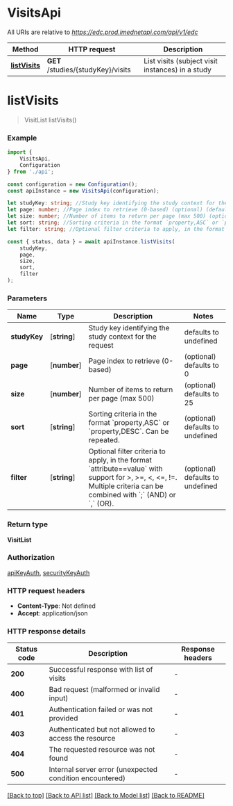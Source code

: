 # VisitsApi

All URIs are relative to *https://edc.prod.imednetapi.com/api/v1/edc*

|Method | HTTP request | Description|
|------------- | ------------- | -------------|
|[**listVisits**](#listvisits) | **GET** /studies/{studyKey}/visits | List visits (subject visit instances) in a study|

# **listVisits**
> VisitList listVisits()


### Example

```typescript
import {
    VisitsApi,
    Configuration
} from './api';

const configuration = new Configuration();
const apiInstance = new VisitsApi(configuration);

let studyKey: string; //Study key identifying the study context for the request (default to undefined)
let page: number; //Page index to retrieve (0-based) (optional) (default to 0)
let size: number; //Number of items to return per page (max 500) (optional) (default to 25)
let sort: string; //Sorting criteria in the format `property,ASC` or `property,DESC`. Can be repeated. (optional) (default to undefined)
let filter: string; //Optional filter criteria to apply, in the format `attribute==value` with support for >, >=, <, <=, !=. Multiple criteria can be combined with `;` (AND) or `,` (OR). (optional) (default to undefined)

const { status, data } = await apiInstance.listVisits(
    studyKey,
    page,
    size,
    sort,
    filter
);
```

### Parameters

|Name | Type | Description  | Notes|
|------------- | ------------- | ------------- | -------------|
| **studyKey** | [**string**] | Study key identifying the study context for the request | defaults to undefined|
| **page** | [**number**] | Page index to retrieve (0-based) | (optional) defaults to 0|
| **size** | [**number**] | Number of items to return per page (max 500) | (optional) defaults to 25|
| **sort** | [**string**] | Sorting criteria in the format &#x60;property,ASC&#x60; or &#x60;property,DESC&#x60;. Can be repeated. | (optional) defaults to undefined|
| **filter** | [**string**] | Optional filter criteria to apply, in the format &#x60;attribute&#x3D;&#x3D;value&#x60; with support for &gt;, &gt;&#x3D;, &lt;, &lt;&#x3D;, !&#x3D;. Multiple criteria can be combined with &#x60;;&#x60; (AND) or &#x60;,&#x60; (OR). | (optional) defaults to undefined|


### Return type

**VisitList**

### Authorization

[apiKeyAuth](../README.md#apiKeyAuth), [securityKeyAuth](../README.md#securityKeyAuth)

### HTTP request headers

 - **Content-Type**: Not defined
 - **Accept**: application/json


### HTTP response details
| Status code | Description | Response headers |
|-------------|-------------|------------------|
|**200** | Successful response with list of visits |  -  |
|**400** | Bad request (malformed or invalid input) |  -  |
|**401** | Authentication failed or was not provided |  -  |
|**403** | Authenticated but not allowed to access the resource |  -  |
|**404** | The requested resource was not found |  -  |
|**500** | Internal server error (unexpected condition encountered) |  -  |

[[Back to top]](#) [[Back to API list]](../README.md#documentation-for-api-endpoints) [[Back to Model list]](../README.md#documentation-for-models) [[Back to README]](../README.md)

